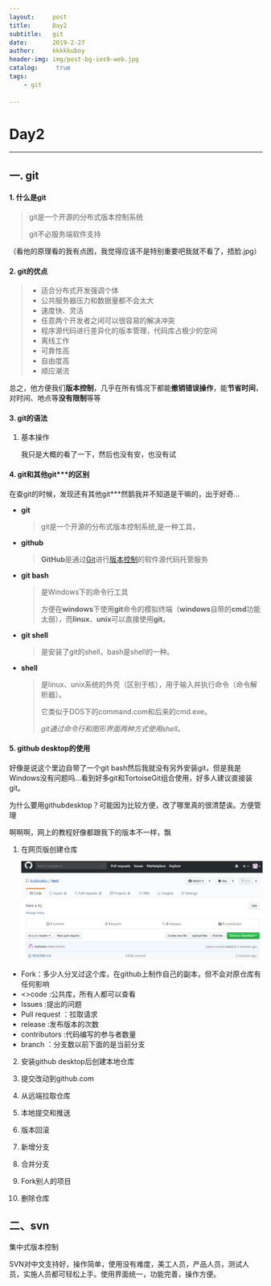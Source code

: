 ```yaml
---
layout:     post
title:      Day2
subtitle:   git
date:       2019-2-27
author:     kkkkkuboy
header-img: img/post-bg-ios9-web.jpg
catalog: 	 true
tags:
    - git
    
---
```


# Day2

---

## 一. git

#### 1. 什么是git

>  git是一个开源的分布式版本控制系统
>
>  git不必服务端软件支持

（看他的原理看的我有点困，我觉得应该不是特别重要吧我就不看了，捂脸.jpg）

#### 2. git的优点

> - 适合分布式开发强调个体
> - 公共服务器压力和数据量都不会太大
> - 速度快、灵活
> - 任意两个开发者之间可以很容易的解决冲突
> - 程序源代码进行差异化的版本管理，代码库占极少的空间
> - 离线工作
> - 可靠性高
> - 自由度高
> - 顺应潮流

总之，他方便我们**版本控制**，几乎在所有情况下都能**撤销错误操作**，能**节省时间**，对时间、地点等**没有限制**等等





#### 3. git的语法

1. 基本操作

   我只是大概的看了一下，然后也没有安，也没有试

#### 4. git和其他git***的区别

在查git的时候，发现还有其他git***然鹅我并不知道是干嘛的，出于好奇...

- **git**

  > git是一个开源的分布式版本控制系统,是一种工具，

  

- **github**

  > **GitHub**是通过[Git](https://zh.wikipedia.org/wiki/Git)进行[版本控制](https://zh.wikipedia.org/wiki/%E7%89%88%E6%9C%AC%E6%8E%A7%E5%88%B6)的软件源代码托管服务

  

- **git bash**

  > 是Windows下的命令行工具
  >
  > 方便在**windows**下使用**git**命令的模拟终端（**windows**自带的**cmd**功能太弱），而**linux**、**unix**可以直接使用**git**。
  >
  > 

  

- **git shell**

  >是安装了git的shell，bash是shell的一种。

  

- **shell**

  > 是linux、unix系统的外壳（区别于核），用于输入并执行命令（命令解析器）。
  >
  > 它类似于DOS下的command.com和后来的cmd.exe。
  >
  > *git通过命令行和图形界面两种方式使用shell。*



#### 5. github desktop的使用

好像是说这个里边自带了一个git bash然后我就没有另外安装git，但是我是Windows没有问题吗...看到好多git和TortoiseGit组合使用，好多人建议直接装git。

为什么要用githubdesktop？可能因为比较方便，改了哪里真的很清楚诶。方便管理



啊啊啊，网上的教程好像都跟我下的版本不一样，飘

1. 在网页版创建仓库

   ![5](https://github.com/kukksaku/kukksaku.github.io/blob/master/img/5.JPG)

- Fork：多少人分叉过这个库，在github上制作自己的副本，但不会对原仓库有任何影响
- <>code :公共库，所有人都可以查看
- Issues :提出的问题
- Pull request ：拉取请求
- release :发布版本的次数
- contributors :代码编写的参与者数量
- branch ：分支数以前下面的是当前分支



2. 安装github desktop后创建本地仓库

   

3. 提交改动到github.com

   

4. 从远端拉取仓库

   

5. 本地提交和推送

   

6. 版本回滚

   

7. 新增分支

   

8. 合并分支

   

9. Fork别人的项目

   

10. 删除仓库

    





## 二、svn

集中式版本控制

SVN对中文支持好，操作简单，使用没有难度，美工人员，产品人员，测试人员，实施人员都可轻松上手。使用界面统一，功能完善，操作方便。



